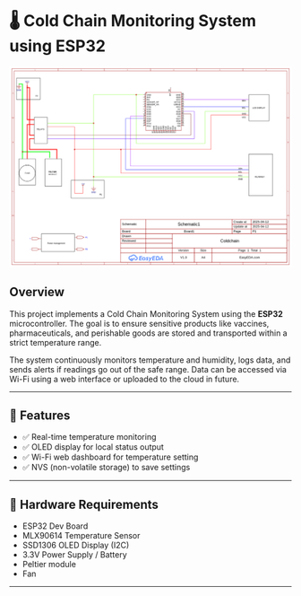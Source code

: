 # 🌡️ Cold Chain Monitoring System using ESP32

![Cold Chain System](SCH_COLDCHAIN.png)

## Overview

This project implements a Cold Chain Monitoring System using the **ESP32** microcontroller. The goal is to ensure sensitive products like vaccines, pharmaceuticals, and perishable goods are stored and transported within a strict temperature range.

The system continuously monitors temperature and humidity, logs data, and sends alerts if readings go out of the safe range. Data can be accessed via Wi-Fi using a web interface or uploaded to the cloud in future.

---

## 🔧 Features

- ✅ Real-time temperature monitoring
- ✅ OLED display for local status output
- ✅ Wi-Fi web dashboard for temperature setting
- ✅ NVS (non-volatile storage) to save settings
  

---

## 🧰 Hardware Requirements

- ESP32 Dev Board  
- MLX90614 Temperature Sensor  
- SSD1306 OLED Display (I2C)  
- 3.3V Power Supply / Battery
- Peltier module
- Fan
---

